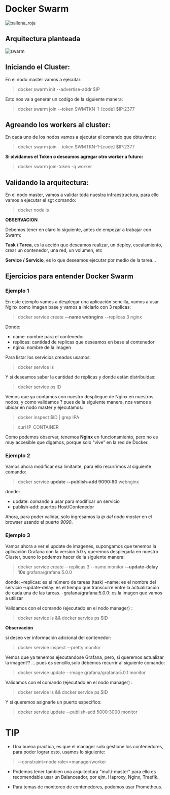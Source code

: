 Docker Swarm           
========
 ![ballena_roja](https://github.com/kdetony/docker-swarm/blob/master/images/ballena_roja.jpg)

## Arquitectura planteada 

 ![swarm](https://github.com/kdetony/docker-swarm/blob/master/images/Swarm.png)             

     

## Iniciando el Cluster:

En el nodo master vamos a ejecutar: 

> docker swarm init --advertise-addr $IP 

Esto nos va a generar un codigo de la siguiente manera: 

> docker swarm join --token SWMTKN-1-[code] $IP:2377

## Agreando los workers al cluster:

En cada uno de los nodos vamos a ejecutar el comando que obtuvimos: 

> docker swarm join --token SWMTKN-1-[code] $IP:2377

**Si olvidamos el Token o deseamos agregar otro worker a futuro:**

> docker swarm join-token -q worker


## Validando la arquitectura: 

En el nodo master, vamos a validar toda nuestra infraestructura, para ello vamos a ejecutar el sgt comando:

> docker node ls 


**OBSERVACION**

Debemos tener en claro lo siguiente, antes de empezar a trabajar con Swarm: 

**Task / Tarea**, es la acción que deseamos realizar, un deploy, escalamiento, crear un contenedor, una red, un volumen, etc 

**Service / Servicio**, es lo que deseamos ejecutar por medio de la tarea… 


## Ejercicios para entender Docker Swarm 

### Ejemplo 1 

En este ejemplo vamos a desplegar una aplicación sencilla, vamos a usar Nginx como imagen base y vamos a iniciarlo con 3 replicas:

> docker service create **--name webnginx** --replicas 3 nginx 

Donde: 

- name: nombre para el contenedor
- replicas: cantidad de replicas que deseamos en base al contenedor
- nginx: nombre de la imagen

Para listar los servicios creados usamos:

> docker service ls 

Y si deseamos saber la cantidad de réplicas y donde están distribuidas:

> docker service ps ID

Vemos que ya contamos con nuestro despliegue de Nginx en nuestros nodos, y como validamos ? pues de la siguiente manera, nos vamos a ubicar en nodo master y ejecutamos: 

> docker inspect $ID | grep IPA 

> curl IP_CONTAINER  

Como podemos observar, tenemos **Nginx** en funcionamiento, pero no es muy accesible que digamos, porque solo "vive" en la red de Docker. 

### Ejemplo 2

Vamos ahora modificar esa limitante, para ello recurrimos al siguiente comando: 

> docker service **update** **--publish-add 9090:80**  webnginx

donde: 

- update: comando a usar para modificar un servicio
- publish-add: puertos Host/Contenedor

Ahora, para poder validar, solo ingresamos la *ip del nodo master* en el browser usando el puerto *9090*.

### Ejemplo 3 

Vamos ahora a ver el update de imagenes, supongamos que tenemos la aplicación Grafana con la version 5.0 y queremos desplegarla en nuestro Cluster, bueno lo podemos hacer de la siguiente manera: 

> docker service create --replicas 3 --name monitor **--update-delay 10s** grafana/grafana:5.0.0

donde:
–replicas: es el número de tareas (task)
–name: es el nombre del servicio
–update-delay: es el tiempo que transcurre entre la actualización de cada una de las tareas.
-grafana/grafana:5.0.0: es la imagen que vamos a utilizar

Validamos con el comando (ejecutado en el nodo manager) : 

> docker service ls  && docker service ps $ID

**Observación**

si deseo ver información adicional del contenedor: 

> docker service inspect --pretty monitor

Vemos que ya tenemos ejecutandose Grafana, pero, si queremos actualizar la imagen?? ... pues es sencillo,solo debemos recurrir al siguiente comando: 

> docker service update --image grafana/grafana:5.0.1 monitor

Validamos con el comando (ejecutado en el nodo manager) : 

> docker service ls  && docker service ps $ID

Y si queremos asignarle un puerto especifico: 

> docker service update --publish-add 5000:3000 monitor

TIP
=====
- Una buena practica, es que el manager solo gestione los contenedores, para poder lograr esto, usamos lo siguiente:

> --constraint=node.role==manager/worker

- Podemos tener tambien una arquitectura "multi-master" para ello es recomendable usar un Balanceador, por ejm. Haproxy, Nginx, Traefik.

- Para temas de monitoreo de contenedores, podemos usar Prometheus. 
